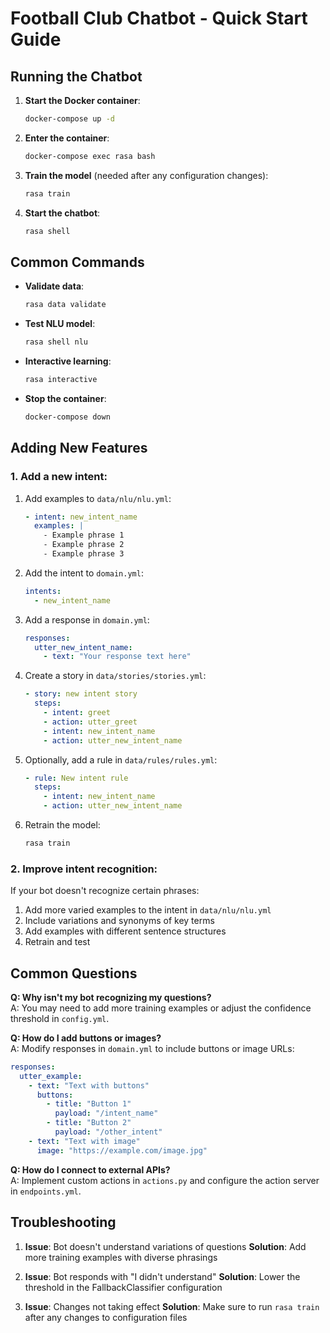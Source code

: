 # Football Club Chatbot - Quick Start Guide

## Running the Chatbot

1. **Start the Docker container**:

   ```bash
   docker-compose up -d
   ```

2. **Enter the container**:

   ```bash
   docker-compose exec rasa bash
   ```

3. **Train the model** (needed after any configuration changes):

   ```bash
   rasa train
   ```

4. **Start the chatbot**:
   ```bash
   rasa shell
   ```

## Common Commands

- **Validate data**:

  ```bash
  rasa data validate
  ```

- **Test NLU model**:

  ```bash
  rasa shell nlu
  ```

- **Interactive learning**:

  ```bash
  rasa interactive
  ```

- **Stop the container**:
  ```bash
  docker-compose down
  ```

## Adding New Features

### 1. Add a new intent:

1. Add examples to `data/nlu/nlu.yml`:

   ```yaml
   - intent: new_intent_name
     examples: |
       - Example phrase 1
       - Example phrase 2
       - Example phrase 3
   ```

2. Add the intent to `domain.yml`:

   ```yaml
   intents:
     - new_intent_name
   ```

3. Add a response in `domain.yml`:

   ```yaml
   responses:
     utter_new_intent_name:
       - text: "Your response text here"
   ```

4. Create a story in `data/stories/stories.yml`:

   ```yaml
   - story: new intent story
     steps:
       - intent: greet
       - action: utter_greet
       - intent: new_intent_name
       - action: utter_new_intent_name
   ```

5. Optionally, add a rule in `data/rules/rules.yml`:

   ```yaml
   - rule: New intent rule
     steps:
       - intent: new_intent_name
       - action: utter_new_intent_name
   ```

6. Retrain the model:
   ```bash
   rasa train
   ```

### 2. Improve intent recognition:

If your bot doesn't recognize certain phrases:

1. Add more varied examples to the intent in `data/nlu/nlu.yml`
2. Include variations and synonyms of key terms
3. Add examples with different sentence structures
4. Retrain and test

## Common Questions

**Q: Why isn't my bot recognizing my questions?**  
A: You may need to add more training examples or adjust the confidence threshold in `config.yml`.

**Q: How do I add buttons or images?**  
A: Modify responses in `domain.yml` to include buttons or image URLs:

```yaml
responses:
  utter_example:
    - text: "Text with buttons"
      buttons:
        - title: "Button 1"
          payload: "/intent_name"
        - title: "Button 2"
          payload: "/other_intent"
    - text: "Text with image"
      image: "https://example.com/image.jpg"
```

**Q: How do I connect to external APIs?**  
A: Implement custom actions in `actions.py` and configure the action server in `endpoints.yml`.

## Troubleshooting

1. **Issue**: Bot doesn't understand variations of questions
   **Solution**: Add more training examples with diverse phrasings

2. **Issue**: Bot responds with "I didn't understand"
   **Solution**: Lower the threshold in the FallbackClassifier configuration

3. **Issue**: Changes not taking effect
   **Solution**: Make sure to run `rasa train` after any changes to configuration files
